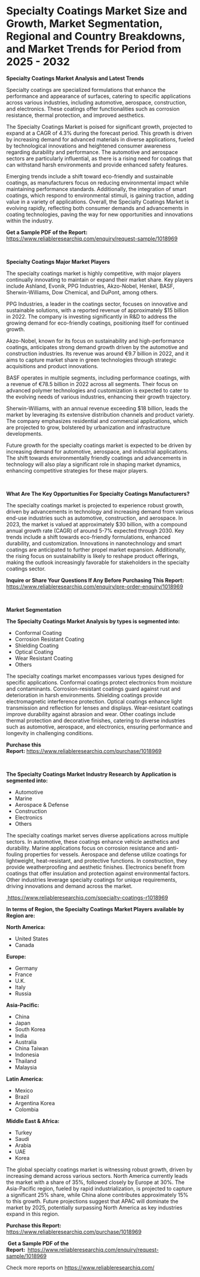 <p><h1>Specialty Coatings Market Size and Growth, Market Segmentation, Regional and Country Breakdowns, and Market Trends for Period from 2025 -  2032</h1></p><p><strong>Specialty Coatings Market Analysis and Latest Trends</strong></p>
<p><p>Specialty coatings are specialized formulations that enhance the performance and appearance of surfaces, catering to specific applications across various industries, including automotive, aerospace, construction, and electronics. These coatings offer functionalities such as corrosion resistance, thermal protection, and improved aesthetics.</p><p>The Specialty Coatings Market is poised for significant growth, projected to expand at a CAGR of 4.3% during the forecast period. This growth is driven by increasing demand for advanced materials in diverse applications, fueled by technological innovations and heightened consumer awareness regarding durability and performance. The automotive and aerospace sectors are particularly influential, as there is a rising need for coatings that can withstand harsh environments and provide enhanced safety features.</p><p>Emerging trends include a shift toward eco-friendly and sustainable coatings, as manufacturers focus on reducing environmental impact while maintaining performance standards. Additionally, the integration of smart coatings, which respond to environmental stimuli, is gaining traction, adding value in a variety of applications. Overall, the Specialty Coatings Market is evolving rapidly, reflecting both consumer demands and advancements in coating technologies, paving the way for new opportunities and innovations within the industry.</p></p>
<p><strong>Get a Sample PDF of the Report:&nbsp;</strong> <a href="https://www.reliableresearchiq.com/enquiry/request-sample/1018969?utm_campaign=1123&utm_medium=2&utm_source=Github&utm_content=ia&utm_term=30012025&utm_id=specialty-coatings">https://www.reliableresearchiq.com/enquiry/request-sample/1018969</a></p>
<p>&nbsp;</p>
<p><strong>Specialty Coatings Major Market Players</strong></p>
<p><p>The specialty coatings market is highly competitive, with major players continually innovating to maintain or expand their market share. Key players include Ashland, Evonik, PPG Industries, Akzo-Nobel, Henkel, BASF, Sherwin-Williams, Dow Chemical, and DuPont, among others. </p><p>PPG Industries, a leader in the coatings sector, focuses on innovative and sustainable solutions, with a reported revenue of approximately $15 billion in 2022. The company is investing significantly in R&D to address the growing demand for eco-friendly coatings, positioning itself for continued growth.</p><p>Akzo-Nobel, known for its focus on sustainability and high-performance coatings, anticipates strong demand growth driven by the automotive and construction industries. Its revenue was around €9.7 billion in 2022, and it aims to capture market share in green technologies through strategic acquisitions and product innovations.</p><p>BASF operates in multiple segments, including performance coatings, with a revenue of €78.5 billion in 2022 across all segments. Their focus on advanced polymer technologies and customization is expected to cater to the evolving needs of various industries, enhancing their growth trajectory.</p><p>Sherwin-Williams, with an annual revenue exceeding $18 billion, leads the market by leveraging its extensive distribution channels and product variety. The company emphasizes residential and commercial applications, which are projected to grow, bolstered by urbanization and infrastructure developments.</p><p>Future growth for the specialty coatings market is expected to be driven by increasing demand for automotive, aerospace, and industrial applications. The shift towards environmentally friendly coatings and advancements in technology will also play a significant role in shaping market dynamics, enhancing competitive strategies for these major players.</p></p>
<p>&nbsp;</p>
<p><strong>What Are The Key Opportunities For Specialty Coatings Manufacturers?</strong></p>
<p><p>The specialty coatings market is projected to experience robust growth, driven by advancements in technology and increasing demand from various end-use industries such as automotive, construction, and aerospace. In 2023, the market is valued at approximately $30 billion, with a compound annual growth rate (CAGR) of around 5-7% expected through 2030. Key trends include a shift towards eco-friendly formulations, enhanced durability, and customization. Innovations in nanotechnology and smart coatings are anticipated to further propel market expansion. Additionally, the rising focus on sustainability is likely to reshape product offerings, making the outlook increasingly favorable for stakeholders in the specialty coatings sector.</p></p>
<p><strong>Inquire or Share Your Questions If Any Before Purchasing This Report:</strong> <a href="https://www.reliableresearchiq.com/enquiry/pre-order-enquiry/1018969?utm_campaign=1123&utm_medium=2&utm_source=Github&utm_content=ia&utm_term=30012025&utm_id=specialty-coatings">https://www.reliableresearchiq.com/enquiry/pre-order-enquiry/1018969</a></p>
<p>&nbsp;</p>
<p><strong>Market Segmentation</strong></p>
<p><strong>The Specialty Coatings Market Analysis by types is segmented into:</strong></p>
<p><ul><li>Conformal Coating</li><li>Corrosion Resistant Coating</li><li>Shielding Coating</li><li>Optical Coating</li><li>Wear Resistant Coating</li><li>Others</li></ul></p>
<p><p>The specialty coatings market encompasses various types designed for specific applications. Conformal coatings protect electronics from moisture and contaminants. Corrosion-resistant coatings guard against rust and deterioration in harsh environments. Shielding coatings provide electromagnetic interference protection. Optical coatings enhance light transmission and reflection for lenses and displays. Wear-resistant coatings improve durability against abrasion and wear. Other coatings include thermal protection and decorative finishes, catering to diverse industries such as automotive, aerospace, and electronics, ensuring performance and longevity in challenging conditions.</p></p>
<p><strong>Purchase this Report:&nbsp;</strong><a href="https://www.reliableresearchiq.com/purchase/1018969?utm_campaign=1123&utm_medium=2&utm_source=Github&utm_content=ia&utm_term=30012025&utm_id=specialty-coatings">https://www.reliableresearchiq.com/purchase/1018969</a></p>
<p>&nbsp;</p>
<p><strong>The Specialty Coatings Market Industry Research by Application is segmented into:</strong></p>
<p><ul><li>Automotive</li><li>Marine</li><li>Aerospace & Defense</li><li>Construction</li><li>Electronics</li><li>Others</li></ul></p>
<p><p>The specialty coatings market serves diverse applications across multiple sectors. In automotive, these coatings enhance vehicle aesthetics and durability. Marine applications focus on corrosion resistance and anti-fouling properties for vessels. Aerospace and defense utilize coatings for lightweight, heat-resistant, and protective functions. In construction, they provide weatherproofing and aesthetic finishes. Electronics benefit from coatings that offer insulation and protection against environmental factors. Other industries leverage specialty coatings for unique requirements, driving innovations and demand across the market.</p></p>
<p><a href="https://www.reliableresearchiq.com/specialty-coatings-r1018969?utm_campaign=1123&utm_medium=2&utm_source=Github&utm_content=ia&utm_term=30012025&utm_id=specialty-coatings">&nbsp;https://www.reliableresearchiq.com/specialty-coatings-r1018969</a></p>
<p><strong>In terms of Region, the Specialty Coatings Market Players available by Region are:</strong></p>
<p>
    <p> <strong> North America: </strong>
        <ul>
            <li>United States</li>
            <li>Canada</li>
        </ul>
        </p> 
    <p> <strong> Europe: </strong>
        <ul>
            <li>Germany</li>
            <li>France</li>
            <li>U.K.</li>
            <li>Italy</li>
            <li>Russia</li>
        </ul>
        </p> 
    <p> <strong> Asia-Pacific: </strong>
        <ul>
            <li>China</li>
            <li>Japan</li>
            <li>South Korea</li>
            <li>India</li>
            <li>Australia</li>
            <li>China Taiwan</li>
            <li>Indonesia</li>
            <li>Thailand</li>
            <li>Malaysia</li>
        </ul>
        </p> 
    <p> <strong> Latin America: </strong>
        <ul>
            <li>Mexico</li>
            <li>Brazil</li>
            <li>Argentina Korea</li>
            <li>Colombia</li>
        </ul>
        </p> 
    <p> <strong> Middle East & Africa: </strong>
        <ul>
            <li>Turkey</li>
            <li>Saudi</li>
            <li>Arabia</li>
            <li>UAE</li>
            <li>Korea</li>
        </ul>
    </p>
    </p>
<p><p>The global specialty coatings market is witnessing robust growth, driven by increasing demand across various sectors. North America currently leads the market with a share of 35%, followed closely by Europe at 30%. The Asia-Pacific region, fueled by rapid industrialization, is projected to capture a significant 25% share, while China alone contributes approximately 15% to this growth. Future projections suggest that APAC will dominate the market by 2025, potentially surpassing North America as key industries expand in this region.</p></p>
<p><strong>Purchase this Report: </strong><a href="https://www.reliableresearchiq.com/purchase/1018969?utm_campaign=1123&utm_medium=2&utm_source=Github&utm_content=ia&utm_term=30012025&utm_id=specialty-coatings">https://www.reliableresearchiq.com/purchase/1018969</a></p>
<p>&nbsp;<strong>Get a Sample PDF of the Report:&nbsp;&nbsp;</strong><a href="https://www.reliableresearchiq.com/enquiry/request-sample/1018969?utm_campaign=1123&utm_medium=2&utm_source=Github&utm_content=ia&utm_term=30012025&utm_id=specialty-coatings">https://www.reliableresearchiq.com/enquiry/request-sample/1018969</a></p>
<p><strong></strong></p>
<p>Check more reports on <a href="https://www.reliableresearchiq.com/?utm_campaign=1123&utm_medium=2&utm_source=Github&utm_content=ia&utm_term=30012025&utm_id=specialty-coatings">https://www.reliableresearchiq.com/</a></p>